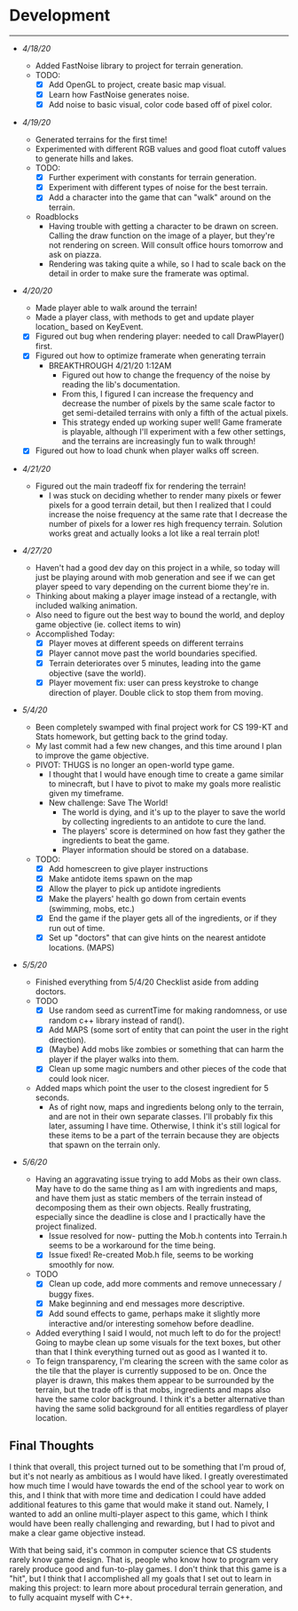 # Development
---

- <i> 4/18/20 </i>

  - Added FastNoise library to project for terrain generation.
  - TODO:
    - [x] Add OpenGL to project, create basic map visual.
    - [x] Learn how FastNoise generates noise.
    - [x] Add noise to basic visual, color code based off of pixel color.

- <i> 4/19/20 </i>

  - Generated terrains for the first time!
  - Experimented with different RGB values and good float cutoff values to generate hills and lakes.
  - TODO:
    - [x] Further experiment with constants for terrain generation.
    - [x] Experiment with different types of noise for the best terrain.
    - [x] Add a character into the game that can "walk" around on the terrain.
    
  - Roadblocks
    - Having trouble with getting a character to be drawn on screen. Calling the draw function on the image of a player, but they're not
    rendering on screen. Will consult office hours tomorrow and ask on piazza.
    - Rendering was taking quite a while, so I had to scale back on the detail in order to make sure the framerate was optimal.
    
- <i> 4/20/20 </i>

  - Made player able to walk around the terrain!
  - Made a player class, with methods to get and update player location_ based on KeyEvent.
  - [X] Figured out bug when rendering player: needed to call DrawPlayer() first.
  - [X] Figured out how to optimize framerate when generating terrain
    - BREAKTHROUGH 4/21/20 1:12AM
      - Figured out how to change the frequency of the noise by reading the lib's documentation.
      - From this, I figured I can increase the frequency and decrease the number of pixels by the same scale factor to get
      semi-detailed terrains with only a fifth of the actual pixels.
      - This strategy ended up working super well! Game framerate is playable, although I'll experiment with a few other settings, and the terrains are increasingly fun to 
      walk through!
  - [X] Figured out how to load chunk when player walks off screen.
  
- <i> 4/21/20 </i>

    - Figured out the main tradeoff fix for rendering the terrain!
        - I was stuck on deciding whether to render many pixels or fewer pixels for a good terrain detail, but then I realized that
        I could increase the noise frequency at the same rate that I decrease the number of pixels for a
        lower res high frequency terrain. Solution works great and actually looks a lot like a real terrain plot!
  
- <i> 4/27/20 </i>

    - Haven't had a good dev day on this project in a while, so today will just be playing around with mob generation
and see if we can get player speed to vary depending on the current biome they're in.
    - Thinking about making a player image instead of a rectangle, with included walking animation.
    - Also need to figure out the best way to bound the world, and deploy game objective (ie. collect items to win)
    - Accomplished Today:
        - [x] Player moves at different speeds on different terrains
        - [x] Player cannot move past the world boundaries specified.
        - [x] Terrain deteriorates over 5 minutes, leading into the game objective (save the world).
        - [x] Player movement fix: user can press keystroke to change direction of player. Double click to stop them from moving.
        
- <i> 5/4/20 </i>

    - Been completely swamped with final project work for CS 199-KT and Stats homework, but getting back to the grind today.
    - My last commit had a few new changes, and this time around I plan to improve the game objective.
    - PIVOT: THUGS is no longer an open-world type game.
        - I thought that I would have enough time to create a game similar to minecraft, but I have to pivot to make my goals more realistic given my timeframe.
        - New challenge: Save The World!
            - The world is dying, and it's up to the player to save the world by collecting ingredients to an antidote to cure the land.
            - The players' score is determined on how fast they gather the ingredients to beat the game.
            - Player information should be stored on a database.
    - TODO:
        - [x] Add homescreen to give player instructions
        - [x] Make antidote items spawn on the map
        - [x] Allow the player to pick up antidote ingredients
        - [x] Make the players' health go down from certain events (swimming, mobs, etc.)
        - [x] End the game if the player gets all of the ingredients, or if they run out of time.
        - [x] Set up "doctors" that can give hints on the nearest antidote locations. (MAPS)
        
- <i> 5/5/20 </i>

    - Finished everything from 5/4/20 Checklist aside from adding doctors.
    - TODO
        - [x] Use random seed as currentTime for making randomness, or use random c++ library instead of rand().
        - [x] Add MAPS (some sort of entity that can point the user in the right direction).
        - [x] (Maybe) Add mobs like zombies or something that can harm the player if the player walks into them.
        - [x] Clean up some magic numbers and other pieces of the code that could look nicer.
    - Added maps which point the user to the closest ingredient for 5 seconds.
        - As of right now, maps and ingredients belong only to the terrain, and are not in their own separate classes.
        I'll probably fix this later, assuming I have time. Otherwise, I think it's still logical for these items to be
        a part of the terrain because they are objects that spawn on the terrain only.
        
- <i> 5/6/20 </i>

    - Having an aggravating issue trying to add Mobs as their own class. May have to do the same thing as I am with ingredients and maps, and have them
    just as static members of the terrain instead of decomposing them as their own objects. Really frustrating, especially since the deadline is close and
    I practically have the project finalized.
        - Issue resolved for now- putting the Mob.h contents into Terrain.h seems to be a workaround for the time being.
        - [x] Issue fixed! Re-created Mob.h file, seems to be working smoothly for now.
    - TODO
        - [x] Clean up code, add more comments and remove unnecessary / buggy fixes.
        - [x] Make beginning and end messages more descriptive.
        - [x] Add sound effects to game, perhaps make it slightly more interactive and/or interesting somehow before deadline.
    - Added everything I said I would, not much left to do for the project! Going to maybe clean up some visuals for the text boxes, but other than
    that I think everything turned out as good as I wanted it to.
    - To feign transparency, I'm clearing the screen with the same color as the tile that the player is currently supposed to be on. Once the player is drawn,
    this makes them appear to be surrounded by the terrain, but the trade off is that mobs, ingredients and maps also have the same color background. I think it's a
    better alternative than having the same solid background for all entities regardless of player location.
    
Final Thoughts
-
I think that overall, this project turned out to be something that I'm proud of, but it's not nearly as ambitious as I would have liked. I 
greatly overestimated how much time I would have towards the end of the school year to work on this, and I think that with more time and dedication I
could have added additional features to this game that would make it stand out. Namely, I wanted to add an online multi-player aspect to this game, which I think
would have been really challenging and rewarding, but I had to pivot and make a clear game objective instead.

With that being said, it's common in computer science that CS students rarely know game design. That is, people who know how to program very rarely
produce good and fun-to-play games. I don't think that this game is a "hit", but I think that I accomplished all my goals that I set out to learn in
making this project: to learn more about procedural terrain generation, and to fully acquaint myself with C++.